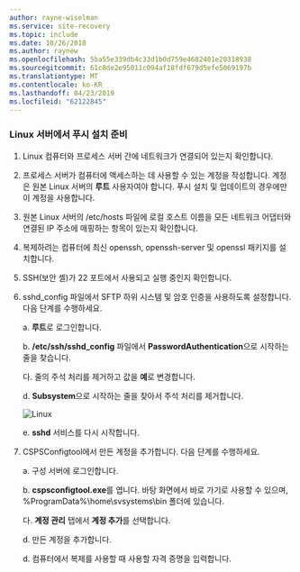 ```yaml
---
author: rayne-wiselman
ms.service: site-recovery
ms.topic: include
ms.date: 10/26/2018
ms.author: raynew
ms.openlocfilehash: 5ba55e339db4c33d1b0d759e4682481e20318938
ms.sourcegitcommit: 61c8de2e95011c094af18fdf679d5efe5069197b
ms.translationtype: MT
ms.contentlocale: ko-KR
ms.lasthandoff: 04/23/2019
ms.locfileid: "62122845"
---
```

### <a name="prepare-for-a-push-installation-on-a-linux-server"></a>Linux 서버에서 푸시 설치 준비

1. Linux 컴퓨터와 프로세스 서버 간에 네트워크가 연결되어 있는지 확인합니다.
1. 프로세스 서버가 컴퓨터에 액세스하는 데 사용할 수 있는 계정을 작성합니다. 계정은 원본 Linux 서버의 **루트** 사용자여야 합니다. 푸시 설치 및 업데이트의 경우에만 이 계정을 사용합니다.
1. 원본 Linux 서버의 /etc/hosts 파일에 로컬 호스트 이름을 모든 네트워크 어댑터와 연결된 IP 주소에 매핑하는 항목이 있는지 확인합니다.
1. 복제하려는 컴퓨터에 최신 openssh, openssh-server 및 openssl 패키지를 설치합니다.
1. SSH(보안 셸)가 22 포트에서 사용되고 실행 중인지 확인합니다.
1. sshd_config 파일에서 SFTP 하위 시스템 및 암호 인증을 사용하도록 설정합니다. 다음 단계를 수행하세요.

    a. **루트**로 로그인합니다.

    b. **/etc/ssh/sshd_config** 파일에서 **PasswordAuthentication**으로 시작하는 줄을 찾습니다.

    다. 줄의 주석 처리를 제거하고 값을 **예**로 변경합니다.

    d. **Subsystem**으로 시작하는 줄을 찾아서 주석 처리를 제거합니다.

      ![Linux](./media/site-recovery-prepare-push-install-mob-svc-lin/mobility2.png)

    e. **sshd** 서비스를 다시 시작합니다.

1. CSPSConfigtool에서 만든 계정을 추가합니다. 다음 단계를 수행하세요.

    a. 구성 서버에 로그인합니다.

    b. **cspsconfigtool.exe**를 엽니다. 바탕 화면에서 바로 가기로 사용할 수 있으며, %ProgramData%\home\svsystems\bin 폴더에 있습니다.

    다. **계정 관리** 탭에서 **계정 추가**를 선택합니다.

    d. 만든 계정을 추가합니다.

    d. 컴퓨터에서 복제를 사용할 때 사용할 자격 증명을 입력합니다.
